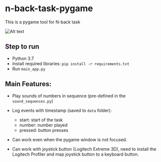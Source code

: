 # n-back-task-pygame

This is a pygame tool for N-back task

![Alt text](https://github.com/habom2310/n-back-task-pygame/blob/main/Capture.JPG)

## Step to run
- Python 3.7
- Install required libraries: `pip install -r requirements.txt`
- Run `main_app.py`

## Main Features:
- Play sounds of numbers in sequence (pre-defined in the `sound_sequences.py`) 

- Log events with timestamp (saved to `data` folder):
    - start: start of the task
    - number: number played
    - pressed: button presses

- Can work even when the pygame window is not focused.

- Can work with joystick button (Logitech Extreme 3D), need to install the Logitech Profiler and map joystick button to a keyboard button.


